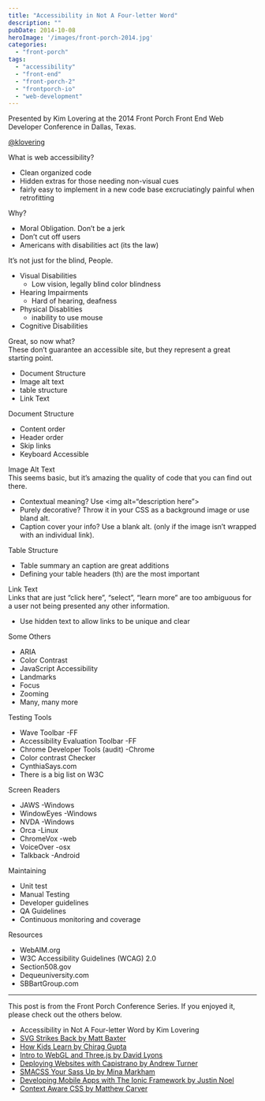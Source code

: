 ```yaml
---
title: "Accessibility in Not A Four-letter Word"
description: ""
pubDate: 2014-10-08
heroImage: '/images/front-porch-2014.jpg'
categories: 
  - "front-porch"
tags: 
  - "accessibility"
  - "front-end"
  - "front-porch-2"
  - "frontporch-io"
  - "web-development"
---
```


Presented by Kim Lovering at the 2014 Front Porch Front End Web Developer Conference in Dallas, Texas.

[@klovering](twitter.com/klovering)  
  
What is web accessibility?

- Clean organized code
- Hidden extras for those needing non-visual cues
- fairly easy to implement in a new code base excruciatingly painful when retrofitting

Why?

- Moral Obligation. Don’t be a jerk
- Don’t cut off users
- Americans with disabilities act (its the law)

It’s not just for the blind, People.

- Visual Disabilities
    - Low vision, legally blind color blindness
- Hearing Impairments
    - Hard of hearing, deafness
- Physical Disablities
    - inability to use mouse
- Cognitive Disabilities

Great, so now what?  
These don’t guarantee an accessible site, but they represent a great starting point.

- Document Structure
- Image alt text
- table structure
- Link Text

Document Structure

- Content order
- Header order
- Skip links
- Keyboard Accessible

Image Alt Text  
This seems basic, but it’s amazing the quality of code that you can find out there.

- Contextual meaning? Use <img alt=“description here”>
- Purely decorative? Throw it in your CSS as a background image or use bland alt.
- Caption cover your info? Use a blank alt. (only if the image isn’t wrapped with an individual link).

Table Structure

- Table summary an caption are great additions
- Defining your table headers (th) are the most important

Link Text  
Links that are just “click here”, “select”, “learn more” are too ambiguous for a user not being presented any other information.

- Use hidden text to allow links to be unique and clear

Some Others

- ARIA
- Color Contrast
- JavaScript Accessibility
- Landmarks
- Focus
- Zooming
- Many, many more

Testing Tools

- Wave Toolbar -FF
- Accessibility Evaluation Toolbar -FF
- Chrome Developer Tools (audit) -Chrome
- Color contrast Checker
- CynthiaSays.com
- There is a big list on W3C

Screen Readers

- JAWS -Windows
- WindowEyes -Windows
- NVDA -Windows
- Orca -Linux
- ChromeVox -web
- VoiceOver -osx
- Talkback -Android

Maintaining

- Unit test
- Manual Testing
- Developer guidelines
- QA Guidelines
- Continuous monitoring and coverage

Resources

- WebAIM.org
- W3C Accessibility Guidelines (WCAG) 2.0
- Section508.gov
- Dequeuniversity.com
- SBBartGroup.com

* * *

This post is from the Front Porch Conference Series. If you enjoyed it, please check out the others below.

- Accessibility in Not A Four-letter Word by Kim Lovering
- [SVG Strikes Back by Matt Baxter](http://www.pauljeter.net/web-development/conferences/front-porch/svg-strikes-back-matt-baxter-2014-front-porch-front-end-web-developer-conference-in-dallas-texas/ "SVG Strikes Back")
- [How Kids Learn by Chirag Gupta](http://www.pauljeter.net/web-development/conferences/front-porch/how-kids-learn-chirag-gupta-2014-front-porch-front-end-web-developer-conference-in-dallas-texas/ "How Kids Learn")
- [Intro to WebGL and Three.js by David Lyons](http://www.pauljeter.net/web-development/conferences/front-porch/intro-to-webgl-and-three-js-david-lyons-2014-front-porch-front-end-web-developer-conference-in-dallas-texas/ "Intro to WebGL and Three.js -David Lyons")
- [Deploying Websites with Capistrano by Andrew Turner](http://www.pauljeter.net/web-development/conferences/front-porch/deploying-websites-with-capistrano/ "Deploying Websites with Capistrano") 
- [SMACSS Your Sass Up by Mina Markham](http://www.pauljeter.net/web-development/conferences/front-porch/smacss-your-sass-up-mina-markham-2014-front-porch-front-end-web-developer-conference-in-dallas-texas/ "SMACSS Your Sass Up")
- [Developing Mobile Apps with The Ionic Framework by Justin Noel](http://www.pauljeter.net/web-development/conferences/front-porch/developing-mobile-apps-with-the-ionic-framework-justin-noel-2014-front-porch-front-end-web-developer-conference-in-dallas-texas/ "Developing Mobile Apps with The Ionic Framework -Justin Noel")
- [Context Aware CSS by Matthew Carver](http://www.pauljeter.net/web-development/conferences/front-porch/context-aware-css-matthew-carver-2014-front-porch-front-end-web-developer-conference-in-dallas-texas/ "Context Aware CSS")
